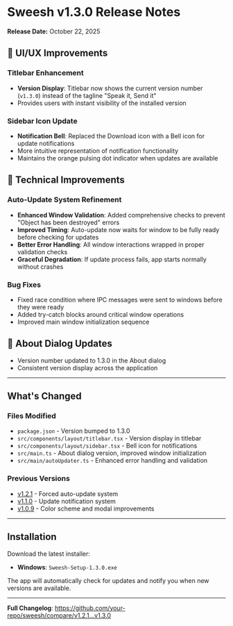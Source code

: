 # Sweesh v1.3.0 Release Notes

**Release Date:** October 22, 2025

## 🎨 UI/UX Improvements

### Titlebar Enhancement
- **Version Display**: Titlebar now shows the current version number (`v1.3.0`) instead of the tagline "Speak it, Send it"
- Provides users with instant visibility of the installed version

### Sidebar Icon Update
- **Notification Bell**: Replaced the Download icon with a Bell icon for update notifications
- More intuitive representation of notification functionality
- Maintains the orange pulsing dot indicator when updates are available

## 🔧 Technical Improvements

### Auto-Update System Refinement
- **Enhanced Window Validation**: Added comprehensive checks to prevent "Object has been destroyed" errors
- **Improved Timing**: Auto-update now waits for window to be fully ready before checking for updates
- **Better Error Handling**: All window interactions wrapped in proper validation checks
- **Graceful Degradation**: If update process fails, app starts normally without crashes

### Bug Fixes
- Fixed race condition where IPC messages were sent to windows before they were ready
- Added try-catch blocks around critical window operations
- Improved main window initialization sequence

## 📝 About Dialog Updates
- Version number updated to 1.3.0 in the About dialog
- Consistent version display across the application

---

## What's Changed

### Files Modified
- `package.json` - Version bumped to 1.3.0
- `src/components/layout/titlebar.tsx` - Version display in titlebar
- `src/components/layout/sidebar.tsx` - Bell icon for notifications
- `src/main.ts` - About dialog version, improved window initialization
- `src/main/autoUpdater.ts` - Enhanced error handling and validation

### Previous Versions
- [v1.2.1](./RELEASE_NOTES_v1.2.1.md) - Forced auto-update system
- [v1.1.0](./RELEASE_NOTES_v1.1.0.md) - Update notification system
- [v1.0.9](./RELEASE_NOTES_v1.0.9.md) - Color scheme and modal improvements

---

## Installation

Download the latest installer:
- **Windows**: `Sweesh-Setup-1.3.0.exe`

The app will automatically check for updates and notify you when new versions are available.

---

**Full Changelog**: https://github.com/your-repo/sweesh/compare/v1.2.1...v1.3.0

